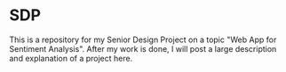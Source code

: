 # SDP
This is a repository for my Senior Design Project on a topic "Web App for Sentiment Analysis".
After my work is done, I will post a large description and explanation of a project here.
